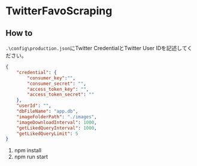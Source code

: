# TwitterFavoScraping

## How to
`.\config\production.json`にTwitter CredentialとTwitter User IDを記述してください。
```json
{
    "credential": {
        "consumer_key":"",
        "consumer_secret": "",
        "access_token_key": "",
        "access_token_secret": ""
    },
    "userId": "",
    "dbFileName": "app.db",
    "imageFolderPath": "./images",
    "imageDownloadInterval": 1000,
    "getLikedQueryInterval": 1000,
    "getLikedQueryLimit": 5
}
```
1. npm install
2. npm run start